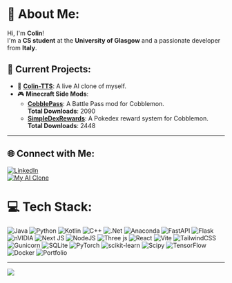# 💫 About Me:
Hi, I'm **Colin**!  
I'm a **CS student** at the **University of Glasgow** and a passionate developer from **Italy**.  

## 🔭 Current Projects:
- 🌟 **[Colin-TTS](https://github.com/turiddu25/Colin-TTS)**: A live AI clone of myself.  
- 🎮 **Minecraft Side Mods**:  
  - [**CobblePass**](https://github.com/turiddu25/CobblePass): A Battle Pass mod for Cobblemon.  
    **Total Downloads**:  
    <!-- COBBLEPASS_DOWNLOADS_PLACEHOLDER -->
      2090
    <!-- /COBBLEPASS_DOWNLOADS_PLACEHOLDER -->
  - [**SimpleDexRewards**](https://github.com/turiddu25/Cobblemon--Simple-Dex-Rewards): A Pokedex reward system for Cobblemon.  
    **Total Downloads**:  
    <!-- SIMPLEDEXREWARDS_DOWNLOADS_PLACEHOLDER -->
      2448
    <!-- /SIMPLEDEXREWARDS_DOWNLOADS_PLACEHOLDER -->

---

## 🌐 Connect with Me:
[![LinkedIn](https://img.shields.io/badge/LinkedIn-%230077B5.svg?style=for-the-badge&logo=linkedin&logoColor=white)](https://linkedin.com/in/colin-salvatore-nardo)  
[![My AI Clone](https://img.shields.io/badge/My%20AI%20Clone-8A2BE2?style=for-the-badge)](https://nardocol.in)

# 💻 Tech Stack:
![Java](https://img.shields.io/badge/java-%23ED8B00.svg?style=for-the-badge&logo=openjdk&logoColor=white) ![Python](https://img.shields.io/badge/python-3670A0?style=for-the-badge&logo=python&logoColor=ffdd54) ![Kotlin](https://img.shields.io/badge/kotlin-%237F52FF.svg?style=for-the-badge&logo=kotlin&logoColor=white) ![C++](https://img.shields.io/badge/c++-%2300599C.svg?style=for-the-badge&logo=c%2B%2B&logoColor=white) ![.Net](https://img.shields.io/badge/.NET-5C2D91?style=for-the-badge&logo=.net&logoColor=white) ![Anaconda](https://img.shields.io/badge/Anaconda-%2344A833.svg?style=for-the-badge&logo=anaconda&logoColor=white) ![FastAPI](https://img.shields.io/badge/FastAPI-005571?style=for-the-badge&logo=fastapi) ![Flask](https://img.shields.io/badge/flask-%23000.svg?style=for-the-badge&logo=flask&logoColor=white) ![nVIDIA](https://img.shields.io/badge/cuda-000000.svg?style=for-the-badge&logo=nVIDIA&logoColor=green) ![Next JS](https://img.shields.io/badge/Next-black?style=for-the-badge&logo=next.js&logoColor=white) ![NodeJS](https://img.shields.io/badge/node.js-6DA55F?style=for-the-badge&logo=node.js&logoColor=white) ![Three js](https://img.shields.io/badge/threejs-black?style=for-the-badge&logo=three.js&logoColor=white) ![React](https://img.shields.io/badge/react-%2320232a.svg?style=for-the-badge&logo=react&logoColor=%2361DAFB) ![Vite](https://img.shields.io/badge/vite-%23646CFF.svg?style=for-the-badge&logo=vite&logoColor=white) ![TailwindCSS](https://img.shields.io/badge/tailwindcss-%2338B2AC.svg?style=for-the-badge&logo=tailwind-css&logoColor=white) ![Gunicorn](https://img.shields.io/badge/gunicorn-%298729.svg?style=for-the-badge&logo=gunicorn&logoColor=white) ![SQLite](https://img.shields.io/badge/sqlite-%2307405e.svg?style=for-the-badge&logo=sqlite&logoColor=white) ![PyTorch](https://img.shields.io/badge/PyTorch-%23EE4C2C.svg?style=for-the-badge&logo=PyTorch&logoColor=white) ![scikit-learn](https://img.shields.io/badge/scikit--learn-%23F7931E.svg?style=for-the-badge&logo=scikit-learn&logoColor=white) ![Scipy](https://img.shields.io/badge/SciPy-%230C55A5.svg?style=for-the-badge&logo=scipy&logoColor=%white) ![TensorFlow](https://img.shields.io/badge/TensorFlow-%23FF6F00.svg?style=for-the-badge&logo=TensorFlow&logoColor=white) ![Docker](https://img.shields.io/badge/docker-%230db7ed.svg?style=for-the-badge&logo=docker&logoColor=white) ![Portfolio](https://img.shields.io/badge/Portfolio-%23000000.svg?style=for-the-badge&logo=firefox&logoColor=#FF7139)


---
[![](https://visitcount.itsvg.in/api?id=turiddu25&icon=0&color=1)](https://visitcount.itsvg.in)

<!-- Proudly created with GPRM ( https://gprm.itsvg.in ) -->
